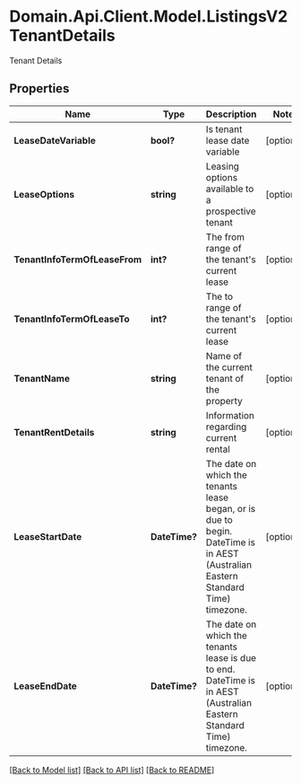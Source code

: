 # Domain.Api.Client.Model.ListingsV2TenantDetails
Tenant Details
## Properties

Name | Type | Description | Notes
------------ | ------------- | ------------- | -------------
**LeaseDateVariable** | **bool?** | Is tenant lease date variable | [optional] 
**LeaseOptions** | **string** | Leasing options available to a prospective tenant | [optional] 
**TenantInfoTermOfLeaseFrom** | **int?** | The from range of the tenant&#39;s current lease | [optional] 
**TenantInfoTermOfLeaseTo** | **int?** | The to range of the tenant&#39;s current lease | [optional] 
**TenantName** | **string** | Name of the current tenant of the property | [optional] 
**TenantRentDetails** | **string** | Information regarding current rental | [optional] 
**LeaseStartDate** | **DateTime?** | The date on which the tenants lease began, or is due to begin. DateTime is in AEST (Australian Eastern Standard Time) timezone. | [optional] 
**LeaseEndDate** | **DateTime?** | The date on which the tenants lease is due to end. DateTime is in AEST (Australian Eastern Standard Time) timezone. | [optional] 

[[Back to Model list]](../README.md#documentation-for-models) [[Back to API list]](../README.md#documentation-for-api-endpoints) [[Back to README]](../README.md)

